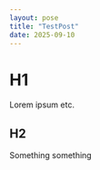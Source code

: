 ```yaml
---
layout: pose
title: "TestPost"
date: 2025-09-10
---
```


# H1

Lorem ipsum etc.

## H2

Something something
